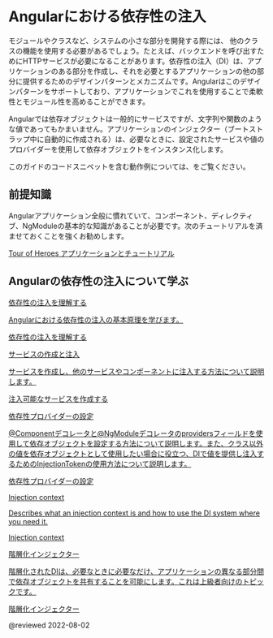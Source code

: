 # Angularにおける依存性の注入

モジュールやクラスなど、システムの小さな部分を開発する際には、 他のクラスの機能を使用する必要があるでしょう。たとえば、バックエンドを呼び出すためにHTTPサービスが必要になることがあります。依存性の注入（DI）は、アプリケーションのある部分を作成し、それを必要とするアプリケーションの他の部分に提供するためのデザインパターンとメカニズムです。Angularはこのデザインパターンをサポートしており、アプリケーションでこれを使用することで柔軟性とモジュール性を高めることができます。

Angularでは依存オブジェクトは一般的にサービスですが、文字列や関数のような値であってもかまいません。アプリケーションのインジェクター（ブートストラップ中に自動的に作成される）は、必要なときに、設定されたサービスや値のプロバイダーを使用して依存オブジェクトをインスタンス化します。

<div class="alert is-helpful">

このガイドのコードスニペットを含む動作例については、<live-example name="dependency-injection"></live-example>をご覧ください。

</div>

## 前提知識

Angularアプリケーション全般に慣れていて、コンポーネント、ディレクティブ、NgModuleの基本的な知識があることが必要です。次のチュートリアルを済ませておくことを強くお勧めします。

[Tour of Heroes アプリケーションとチュートリアル](tutorial/tour-of-heroes)

## Angularの依存性の注入について学ぶ

<div class="card-container">
  <a href="guide/dependency-injection" class="docs-card" title="依存性の注入を理解する">
    <section>依存性の注入を理解する</section>
    <p>Angularにおける依存性の注入の基本原理を学びます。</p>
    <p class="card-footer">依存性の注入を理解する</p>
  </a>
  <a href="guide/creating-injectable-service" class="docs-card" title="サービスの作成と注入">
    <section>サービスの作成と注入</section>
    <p>サービスを作成し、他のサービスやコンポーネントに注入する方法について説明します。</p>
    <p class="card-footer">注入可能なサービスを作成する</p>
  </a>
  <a href="guide/dependency-injection-providers" class="docs-card" title="依存性プロバイダーの設定">
    <section>依存性プロバイダーの設定</section>
    <p>@Componentデコレータと@NgModuleデコレータのprovidersフィールドを使用して依存オブジェクトを設定する方法について説明します。また、クラス以外の値を依存オブジェクトとして使用したい場合に役立つ、DIで値を提供し注入するためのInjectionTokenの使用方法について説明します。</p>
    <p class="card-footer">依存性プロバイダーの設定</p>
  </a>
  <a href="guide/dependency-injection-context" class="docs-card" title="Injection context">
    <section>Injection context</section>
    <p>Describes what an injection context is and how to use the DI system where you need it.</p>
    <p class="card-footer">Injection context</p>
  </a>
  <a href="guide/hierarchical-dependency-injection" class="docs-card" title="階層化インジェクター">
    <section>階層化インジェクター</section>
    <p>階層化されたDIは、必要なときに必要なだけ、アプリケーションの異なる部分間で依存オブジェクトを共有することを可能にします。これは上級者向けのトピックです。</p>
    <p class="card-footer">階層化インジェクター</p>
  </a>

</div>

@reviewed 2022-08-02
